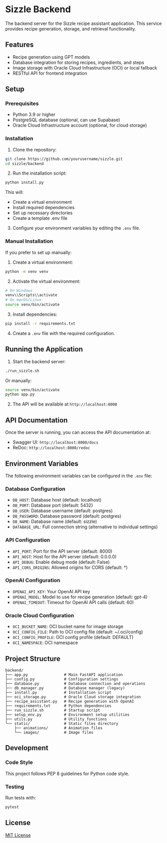 # Sizzle Backend

The backend server for the Sizzle recipe assistant application. This service provides recipe generation, storage, and retrieval functionality.

## Features

- Recipe generation using GPT models
- Database integration for storing recipes, ingredients, and steps
- Image storage with Oracle Cloud Infrastructure (OCI) or local fallback
- RESTful API for frontend integration

## Setup

### Prerequisites

- Python 3.9 or higher
- PostgreSQL database (optional, can use Supabase)
- Oracle Cloud Infrastructure account (optional, for cloud storage)

### Installation

1. Clone the repository:

```bash
git clone https://github.com/yourusername/sizzle.git
cd sizzle/backend
```

2. Run the installation script:

```bash
python install.py
```

This will:
- Create a virtual environment
- Install required dependencies
- Set up necessary directories
- Create a template .env file

3. Configure your environment variables by editing the `.env` file.

### Manual Installation

If you prefer to set up manually:

1. Create a virtual environment:

```bash
python -m venv venv
```

2. Activate the virtual environment:

```bash
# On Windows
venv\\Scripts\\activate
# On macOS/Linux
source venv/bin/activate
```

3. Install dependencies:

```bash
pip install -r requirements.txt
```

4. Create a `.env` file with the required configuration.

## Running the Application

1. Start the backend server:

```bash
./run_sizzle.sh
```

Or manually:

```bash
source venv/bin/activate
python app.py
```

2. The API will be available at `http://localhost:8000`

## API Documentation

Once the server is running, you can access the API documentation at:

- Swagger UI: `http://localhost:8000/docs`
- ReDoc: `http://localhost:8000/redoc`

## Environment Variables

The following environment variables can be configured in the `.env` file:

### Database Configuration
- `DB_HOST`: Database host (default: localhost)
- `DB_PORT`: Database port (default: 5432)
- `DB_USER`: Database username (default: postgres)
- `DB_PASSWORD`: Database password (default: postgres)
- `DB_NAME`: Database name (default: sizzle)
- `DATABASE_URL`: Full connection string (alternative to individual settings)

### API Configuration
- `API_PORT`: Port for the API server (default: 8000)
- `API_HOST`: Host for the API server (default: 0.0.0.0)
- `API_DEBUG`: Enable debug mode (default: False)
- `API_CORS_ORIGINS`: Allowed origins for CORS (default: *)

### OpenAI Configuration
- `OPENAI_API_KEY`: Your OpenAI API key
- `OPENAI_MODEL`: Model to use for recipe generation (default: gpt-4)
- `OPENAI_TIMEOUT`: Timeout for OpenAI API calls (default: 60)

### Oracle Cloud Configuration
- `OCI_BUCKET_NAME`: OCI bucket name for image storage
- `OCI_CONFIG_FILE`: Path to OCI config file (default: ~/.oci/config)
- `OCI_CONFIG_PROFILE`: OCI config profile (default: DEFAULT)
- `OCI_NAMESPACE`: OCI namespace

## Project Structure

```
backend/
├── app.py                # Main FastAPI application
├── config.py             # Configuration settings
├── database.py           # Database connection and operations
├── db_manager.py         # Database manager (legacy)
├── install.py            # Installation script
├── oci_storage.py        # Oracle Cloud storage integration
├── recipe_assistant.py   # Recipe generation with OpenAI
├── requirements.txt      # Python dependencies
├── run_sizzle.sh         # Startup script
├── setup_env.py          # Environment setup utilities
├── utils.py              # Utility functions
└── static/               # Static files directory
    ├── animations/       # Animation files
    └── images/           # Image files
```

## Development

### Code Style

This project follows PEP 8 guidelines for Python code style. 

### Testing

Run tests with:

```bash
pytest
```

## License

[MIT License](LICENSE)